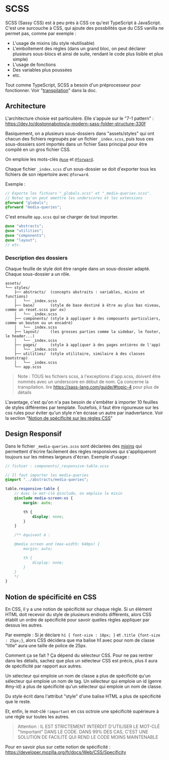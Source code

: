 # SCSS

SCSS (Sassy CSS) est à peu près à CSS ce qu'est TypeScript à JavaScript. C'est une surcouche à CSS, qui ajoute des possbilités que du CSS vanilla ne permet pas, comme par exemple :
- L'usage de mixins (du style réutilisable)
- L'emboîtement des règles (dans un grand bloc, on peut déclarer plusieurs sous-blocs et ainsi de suite, rendant le code plus lisible et plus simple)
- L'usage de fonctions
- Des variables plus poussées
- etc.

Tout comme TypeScript, SCSS a besoin d'un préprocesseur pour fonctionner. Voir "[transpilation](./index.md#un-point-sur-la-transpilation)" dans la doc.

## Architecture

L'architecture choisie est particulière. Elle s'appuie sur le "7-1 pattern" : https://dev.to/dostonnabotov/a-modern-sass-folder-structure-330f

Basiquement, on a plusieurs sous-dossiers dans "assets/styles" qui ont chacun des fichiers regroupés par un fichier `_index.scss`, puis tous ces sous-dossiers sont importés dans un fichier Sass principal pour être compilé en un gros fichier CSS.

On emploie les mots-clés [`@use`](https://sass-lang.com/documentation/at-rules/use/) et [`@forward`](https://sass-lang.com/documentation/at-rules/forward/). 

Chaque fichier `_index.scss` d'un sous-dossier se doit d'exporter tous les fichiers de son répertoire avec `@forward`.

Exemple : 
```scss
// Exporte les fichiers "_globals.scss" et "_media-queries.scss".
// Notez qu'on peut omettre les underscores et les extensions
@forward "globals";
@forward "media-queries";
```

C'est ensuite `app.scss` qui se charger de tout importer.
```scss
@use "abstracts";
@use "utilities";
@use "components";
@use "layout";
// etc.
```

### Description des dossiers 

Chaque feuille de style doit être rangée dans un sous-dossier adapté. Chaque sous-dossier a un rôle.

```
assets/
└── styles/
    ├── abstracts/  (concepts abstraits : variables, mixins et functions)
    │   └── _index.scss
    ├── base/       (style de base destiné à être au plus bas niveau, comme un reset.scss par ex)
    │   └── _index.scss
    ├── components/ (style à appliquer à des composants particuliers, comme un bouton ou un encadré)
    │   └── _index.scss
    ├── layout/     (les grosses parties comme la sidebar, le footer, le header...)
    │   └── _index.scss
    ├── pages/      (style à appliquer à des pages entières de l'app)
    │   └── _index.scss
    ├── utilities/  (style utilitaire, similaire à des classes bootstrap)
    │   └── _index.scss
    └── app.scss
```

> Note : TOUS les fichiers scss, à l'exceptions d'app.scss, doivent être nommés avec un underscore en début de nom. Ça concerne la transpilation. lire https://sass-lang.com/guide/#topic-4 pour plus de détails 

L'avantage, c'est qu'on n'a pas besoin de s'embêter à importer 10 feuilles de styles différentes par template. Toutefois, il faut être rigoureuse sur les css rules pour éviter qu'un style n'en écrase un autre par inadvertance. Voir la section "[Notion de spécificité sur les règles CSS](#notion-de-spécificité-en-css)"

## Design Responsif

Dans le fichier `_media-queries.scss` sont déclarées des [mixins](https://sass-lang.com/documentation/values/mixins/) qui permettent d'écrire facilement des règles responsives qui s'appliqueront toujours sur les mêmes largeurs d'écran. Exemple d'usage :

```scss
// fichier : components/_responsive-table.scss

// Il faut importer les media-queries
@import "../abstracts/media-queries";

table.responsive-table {
    // Avec le mot-clé @include, on emploie le mixin
    @include media-screen-xs {
        margin: auto;

        th {
            display: none;
        }
    }

    /** équivaut à :

    @media screen and (max-width: 640px) {
        margin: auto;

        th {
            display: none;
        }
    }
    */
}
```

## Notion de spécificité en CSS

En CSS, il y a une notion de spécificité sur chaque règle. Si un élément HTML doit recevoir du style de plusieurs endroits différents, alors CSS établit un ordre de spécificité pour savoir quelles règles appliquer par dessus les autres.

Par exemple : Si je déclare `h1 { font-size : 18px; }` et `.title {font-size : 25px;}`, alors CSS décidera que ma balise h1 avec pour nom de classe "title" aura une taille de police de 25px.

Comment ça se fait ? Ça dépend du sélecteur CSS. Pour ne pas rentrer dans les détails, sachez que plus un sélecteur CSS est précis, plus il aura de spécificité par rapport aux autres.

Un sélecteur qui emploie un nom de classe a plus de spécificité qu'un sélecteur qui emploie un nom de tag. Un sélecteur qui emploie un id (genre #my-id) a plus de spécificité qu'un sélecteur qui emploie un nom de classe.

Du style écrit dans l'attribut "style" d'une balise HTML a plus de spécificité que le reste.

Et, enfin, le mot-clé `!important` en css octroie une spécificité supérieure à une règle sur toutes les autres.

> Attention : IL EST STRICTEMENT INTERDIT D'UTILISER LE MOT-CLÉ "!important" DANS LE CODE. DANS 99% DES CAS, C'EST UNE SOLUTION DE FACILITÉ QUI REND LE CODE MOINS MAINTENABLE

Pour en savoir plus sur cette notion de spécificité : https://developer.mozilla.org/fr/docs/Web/CSS/Specificity